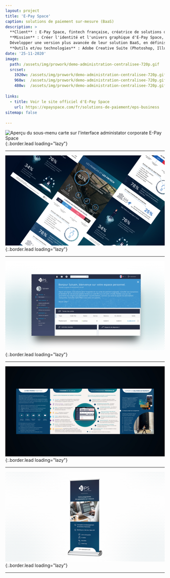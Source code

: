 ```yaml
---
layout: project
title: 'E-Pay Space'
caption: solutions de paiement sur-mesure (BaaS)
description: >
  **Client** : E-Pay Space, fintech française, créatrice de solutions de paiement sur-mesure, Banking as a Service, et de solutions clé-en-main avec cartes prépayées et e-Wallets.<br/><br/>
  **Mission** : Créer l'identité et l'univers graphique d'E-Pay Space, en produisant les supports de communication (supports imprimés, site web, campagne marketing, posts LinkedIn).<br/><br/>
  Développer une version plus avancée de leur solution BaaS, en définissant une nouvelle expérience utilisateur, en appliquant des méthodes telles que la création de personas, la mise en place d'ateliers de conception et de validation sur les spécificités fonctionnelles de l'interface (Gestion des transactions et commissions, système de recherche filtrée, gestions des cartes de paiements...), en conformité avec les systèmes et réglementations financières.<br/><br/>
  **Outils et/ou technologies** : Adobe Creative Suite (Photoshop, Illustrator, InDesign), outils UX/UI (Sketch, Zeplin, Capian, Invision, Figma), Microsoft Office, HTML/CSS, technologies de développement web, méthodologies UX (personas, wireframing, prototyping).
date: '25-11-2020'
image: 
  path: /assets/img/prowork/demo-administration-centralisee-720p.gif
  srcset: 
    1920w: /assets/img/prowork/demo-administration-centralisee-720p.gif
    960w:  /assets/img/prowork/demo-administration-centralisee-720p.gif
    480w:  /assets/img/prowork/demo-administration-centralisee-720p.gif

links:
  - title: Voir le site officiel d'E-Pay Space
    url: https://epayspace.com/fr/solutions-de-paiement/eps-business
sitemap: false

---
```


![Aperçu du sous-menu carte sur l'interface administator corporate E-Pay Space](/assets/img/prowork/cover-motion-design-demo-e-payspace.gif){:.border.lead loading="lazy"}

---

![Infographie - Les français et les Fintechs](/assets/img/prowork/cover-infographie-e-pay-space.jpg){:.border.lead loading="lazy"}

---

![Marque blanche - Interface cardholder](/assets/img/prowork/cover-marque-blanche-solution-e-pay-space.gif){:.border.lead loading="lazy"}

---

![Paris-Fintech - Roll-up](/assets/img/prowork/cover-print-un-espace-de-solutions-e-pay-space.jpg){:.border.lead loading="lazy"}

---

![Paris-Fintech - RDépliant](/assets/img/prowork/cover-design-roll-up-paris-fintech-e-pay-space.jpg){:.border.lead loading="lazy"}

---